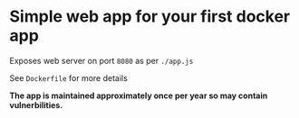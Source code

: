 # Simple web app for your first docker app

Exposes web server on port `8080` as per `./app.js`

See `Dockerfile` for more details

**The app is maintained approximately once per year so may contain vulnerbilities.**